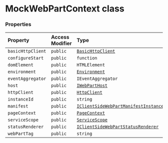 # MockWebPartContext class









### Properties

| Property	   | Access Modifier | Type	| Description|
|:-------------|:----|:-------|:-----------|
|`basicHttpClient`     | `public` | [`BasicHttpClient`](BasicHttpClient.md) |  |
|`configureStart`     | `public` | `function` |  |
|`domElement`     | `public` | `HTMLElement` |  |
|`environment`     | `public` | [`Environment`](Environment.md) |  |
|`eventAggregator`     | `public` | `IEventAggregator` |  |
|`host`     | `public` | [`IWebPartHost`](IWebPartHost.md) |  |
|`httpClient`     | `public` | [`HttpClient`](HttpClient.md) |  |
|`instanceId`     | `public` | `string` |  |
|`manifest`     | `public` | [`IClientSideWebPartManifestInstance<{}>`](IClientSideWebPartManifestInstance.md) |  |
|`pageContext`     | `public` | [`PageContext`](PageContext.md) |  |
|`serviceScope`     | `public` | [`ServiceScope`](ServiceScope.md) |  |
|`statusRenderer`     | `public` | [`IClientSideWebPartStatusRenderer`](IClientSideWebPartStatusRenderer.md) |  |
|`webPartTag`     | `public` | `string` |  |





